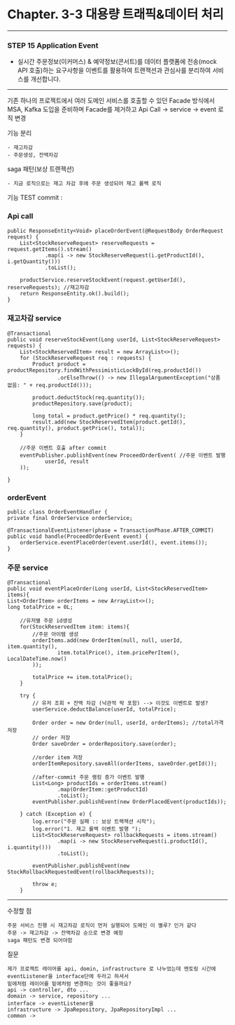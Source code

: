 # Chapter. 3-3 대용량 트래픽&데이터 처리

-----------------------------------------------------------------------------------------------------------------
### **STEP 15** Application Event

- 실시간 주문정보(이커머스) & 예약정보(콘서트)를 데이터 플랫폼에 전송(mock API 호출)하는 요구사항을 이벤트를 활용하여 트랜잭션과 관심사를 분리하여 서비스를 개선합니다.

-----------------------------------------------------------------------------------------------------------------

기존 하나의 프로젝트에서 여러 도메인 서비스를 호출할 수 있던 Facade 방식에서 
MSA, Kafka 도입을 준비하며 Facade를 제거하고 Api Call -> service -> event 로직 변경

기능 분리
    
    - 재고차감
    - 주문생성, 잔액차감

saga 패턴(보상 트랜젝션)
    
    - 지금 로직으로는 재고 차감 후에 주문 생성되어 재고 롤백 로직 

기능 TEST commit : 


### Api call

    public ResponseEntity<Void> placeOrderEvent(@RequestBody OrderRequest request) {
        List<StockReserveRequest> reserveRequests = request.getItems().stream()
                .map(i -> new StockReserveRequest(i.getProductId(), i.getQuantity()))
                .toList();

        productService.reserveStockEvent(request.getUserId(), reserveRequests); //재고차감
        return ResponseEntity.ok().build();
    }


### 재고차감 service

    @Transactional
    public void reserveStockEvent(Long userId, List<StockReserveRequest> requests) {
        List<StockReservedItem> result = new ArrayList<>();
        for (StockReserveRequest req : requests) {
            Product product = productRepository.findWithPessimisticLockById(req.productId())
                    .orElseThrow(() -> new IllegalArgumentException("상품 없음: " + req.productId()));

            product.deductStock(req.quantity());
            productRepository.save(product);

            long total = product.getPrice() * req.quantity();
            result.add(new StockReservedItem(product.getId(), req.quantity(), product.getPrice(), total));
        }

        //주문 이벤트 호출 after commit
        eventPublisher.publishEvent(new ProceedOrderEvent( //주문 이벤트 발행
                userId, result
        ));

    }

### orderEvent

    public class OrderEventHandler {
    private final OrderService orderService;

    @TransactionalEventListener(phase = TransactionPhase.AFTER_COMMIT)
    public void handle(ProceedOrderEvent event) {
        orderService.eventPlaceOrder(event.userId(), event.items());
    }

### 주문 service 

    @Transactional
    public void eventPlaceOrder(Long userId, List<StockReservedItem> items){
    List<OrderItem> orderItems = new ArrayList<>();
    long totalPrice = 0L;

        //유저별 주문 id생성
        for(StockReservedItem item: items){
            //주문 아이템 생성
            orderItems.add(new OrderItem(null, null, userId, item.quantity(),
                    item.totalPrice(), item.pricePerItem(), LocalDateTime.now()
            ));

            totalPrice += item.totalPrice();
        }

        try {
            // 유저 조회 + 잔액 차감 (낙관적 락 포함) --> 이것도 이벤트로 발생?
            userService.deductBalance(userId, totalPrice);

            Order order = new Order(null, userId, orderItems); //total가격 저장
            // order 저장
            Order saveOrder = orderRepository.save(order);

            //order item 저장
            orderItemRepository.saveAll(orderItems, saveOrder.getId());

            //after-commit 주문 랭킹 증가 이벤트 발행
            List<Long> productIds = orderItems.stream()
                    .map(OrderItem::getProductId)
                    .toList();
            eventPublisher.publishEvent(new OrderPlacedEvent(productIds));

        } catch (Exception e) {
            log.error("주문 실패 :: 보상 트랙잭션 시작");
            log.error("1. 재고 롤백 이벤트 발행 ");
            List<StockReserveRequest> rollbackRequests = items.stream()
                    .map(i -> new StockReserveRequest(i.productId(), i.quantity()))
                    .toList();

            eventPublisher.publishEvent(new StockRollbackRequestedEvent(rollbackRequests));

            throw e;
        }

-----------------------------------------------------------------------------------------------------------------
수정할 점
    
    주문 서비스 진행 시 재고차감 로직이 먼저 실행되어 도메인 이 별루? 인거 같다
    주문 -> 재고차감 -> 잔액차감 순으로 변경 예정
    saga 패턴도 변경 되어야함
    
    

질문 

    제가 프로젝트 레이어를 api, domin, infrastructure 로 나누었는데 멘토링 시간에 eventListener을 interface단에 두라고 하셔서
    밑에처럼 레이어를 밑에처럼 변경하는 것이 좋을까요?
    api -> controller, dto ...
    domain -> service, repository ...
    interface -> eventListener을
    infrastructure -> JpaRepository, JpaRepositoryImpl ...
    common -> 